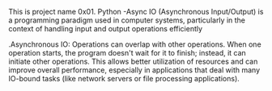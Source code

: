 This is project name 0x01. Python -Async IO (Asynchronous Input/Output) is a programming paradigm used in computer systems, particularly in the context of handling input and output operations efficiently

.Asynchronous IO: Operations can overlap with other operations. When one operation starts, the program doesn't wait for it to finish; instead, it can initiate other operations. This allows better utilization of resources and can improve overall performance, especially in applications that deal with many IO-bound tasks (like network servers or file processing applications).
